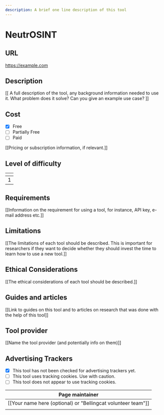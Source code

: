 ```yaml
---
description: A brief one line description of this tool
---
```


# NeutrOSINT

## URL

https://example.com

## Description

\[\[ A full description of the tool, any background information needed to use it. What problem does it solve? Can you give an example use case? ]]

## Cost

* [x] Free
* [ ] Partially Free
* [ ] Paid

\[\[Pricing or subscription information, if relevant.]]

## Level of difficulty

<table><thead><tr><th data-type="rating" data-max="5"></th></tr></thead><tbody><tr><td>1</td></tr></tbody></table>

## Requirements

\[\[Information on the requirement for using a tool, for instance, API key, e-mail address etc.]]

## Limitations

\[\[The limitations of each tool should be described. This is important for researchers if they want to decide whether they should invest the time to learn how to use a new tool.]]

## Ethical Considerations

\[\[The ethical considerations of each tool should be described.]]

## Guides and articles

\[\[Link to guides on this tool and to articles on research that was done with the help of this tool]]

## Tool provider

\[\[Name the tool provider (and potentially info on them)]]

## Advertising Trackers

* [x] This tool has not been checked for advertising trackers yet.
* [ ] This tool uses tracking cookies. Use with caution.
* [ ] This tool does not appear to use tracking cookies.

| Page maintainer                                                |
| -------------------------------------------------------------- |
| \[\[Your name here (optional) or "Bellingcat volunteer team"]] |
|                                                                |


